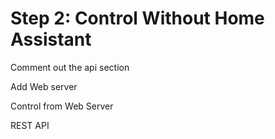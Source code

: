 # Step 2: Control Without Home Assistant

Comment out the api section

Add Web server

Control from Web Server

REST API


